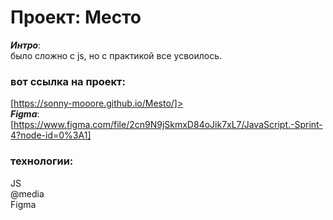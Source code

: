 # Проект: Место
___Интро___:<br/>
было сложно с js, но с практикой все усвоилось.
### вот ссылка на проект:

[https://sonny-mooore.github.io/Mesto/]>
<br/>
___Figma___:<br/>
[https://www.figma.com/file/2cn9N9jSkmxD84oJik7xL7/JavaScript.-Sprint-4?node-id=0%3A1]
### технологии:
JS<br/>
@media<br/>
Figma<br/>

